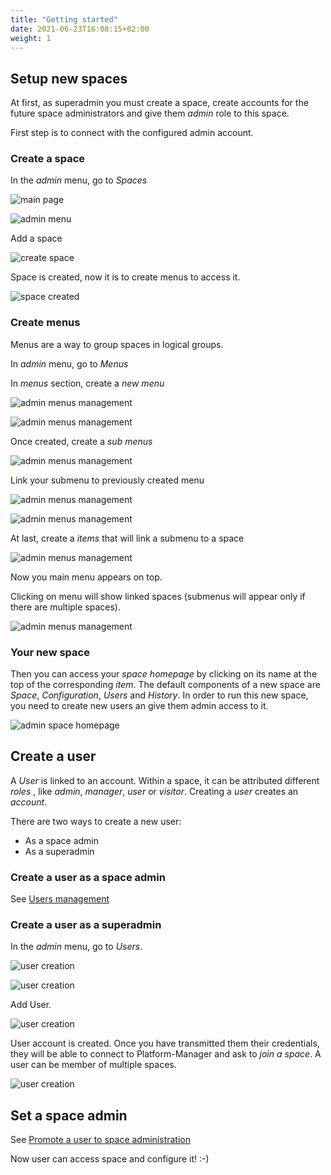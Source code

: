 ```yaml
---
title: "Getting started"
date: 2021-06-23T16:08:15+02:00
weight: 1
---
```

## Setup new spaces

At first, as superadmin you must create a space, create accounts for the future space administrators and give them *admin* role to this space.

First step is to connect with the configured admin account.

### Create a space

In the *admin* menu, go to *Spaces*

![main page](../../install_1.png)

![admin menu](../../install_2.png)

Add a space

![create space](../../install_3.png)

Space is created, now it is to create menus to access it.

![space created](../../install_4.png)

### Create menus

Menus are a way to group spaces in logical groups.

In *admin* menu, go to *Menus*

In *menus* section, create a *new menu*

![admin menus management](../../install_5.png)

![admin menus management](../../install_6.png)

Once created, create a *sub menus*

![admin menus management](../../install_7.png)

Link your submenu to previously created menu

![admin menus management](../../install_8.png)

![admin menus management](../../install_9.png)

At last, create a *items* that will link a submenu to a space

![admin menus management](../../install_10.png)

Now you main menu appears on top.

Clicking on menu will show linked spaces (submenus will appear only
if there are multiple spaces).

![admin menus management](../../install_11.png)

### Your new space

Then you can access your *space homepage* by clicking on its name at the top of the corresponding *item*.
The default components of a new space are *Space*, *Configuration*, *Users* and *History*.
In order to run this new space, you need to create new users an give them admin access to it.

![admin space homepage](../../install_12.png)

## Create a user

A *User* is linked to an account. Within a space, it can be attributed different *roles* , like *admin*, *manager*, *user* or *visitor*.
Creating a *user* creates an *account*.

There are two ways to create a new user:

- As a space admin
- As a superadmin

### Create a user as a space admin
See [Users management](../../manager/users/#creat-a-user-as-a-space-admin)

### Create a user as a superadmin

In the *admin* menu, go to *Users*.

![user creation](../../create_user_1.png)

![user creation](../../create_user_2.png)

Add User.

![user creation](../../create_user_3.png)

User account is created.
Once you have transmitted them their credentials, they will be able to connect to Platform-Manager and ask to *join a space*.
A user can be member of multiple spaces.

![user creation](../../create_user_4.png)

## Set a space admin
See [Promote a user to space administration](../../manager/users/#promote-a-user-to-space-administration)

Now user can access space and configure it! :-)
